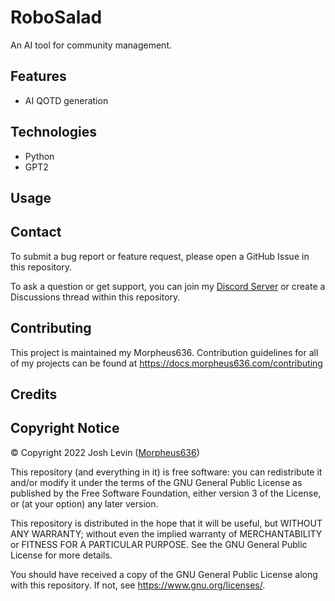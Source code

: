 # RoboSalad
An AI tool for community management.

## Features
- AI QOTD generation

## Technologies
- Python
- GPT2

## Usage
<Usage Instructions>

## Contact
To submit a bug report or feature request, please open a GitHub Issue in this repository. 

To ask a question or get support, you can join my [Discord Server](https://discord.morpheus636.com) or create a Discussions thread within this repository.

## Contributing
This project is maintained my Morpheus636. Contribution guidelines for all of my projects can be found at https://docs.morpheus636.com/contributing

## Credits


## Copyright Notice
© Copyright 2022 Josh Levin ([Morpheus636](https://github.com/morpheus636))

This repository (and everything in it) is free software: you can redistribute it and/or modify
it under the terms of the GNU General Public License as published by
the Free Software Foundation, either version 3 of the License, or
(at your option) any later version.

This repository is distributed in the hope that it will be useful,
but WITHOUT ANY WARRANTY; without even the implied warranty of
MERCHANTABILITY or FITNESS FOR A PARTICULAR PURPOSE.  See the
GNU General Public License for more details.

You should have received a copy of the GNU General Public License
along with this repository.  If not, see <https://www.gnu.org/licenses/>.
